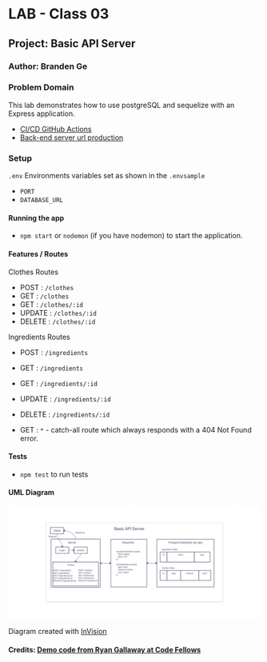 # LAB - Class 03

## Project: Basic API Server

### Author: Branden Ge

### Problem Domain

This lab demonstrates how to use postgreSQL and sequelize with an Express application.

- [CI/CD GitHub Actions](https://github.com/brandenge/basic-express-server/actions)
- [Back-end server url production](https://basic-api-server-88.herokuapp.com/)

### Setup

`.env` Environments variables set as shown in the `.envsample`

- `PORT`
- `DATABASE_URL`

#### Running the app

- `npm start` or `nodemon` (if you have nodemon) to start the application.

#### Features / Routes

Clothes Routes

- POST : `/clothes`
- GET : `/clothes`
- GET : `/clothes/:id`
- UPDATE : `/clothes/:id`
- DELETE : `/clothes/:id`

Ingredients Routes

- POST : `/ingredients`
- GET : `/ingredients`
- GET : `/ingredients/:id`
- UPDATE : `/ingredients/:id`
- DELETE : `/ingredients/:id`

- GET : `*` - catch-all route which always responds with a 404 Not Found error.

#### Tests

- `npm test` to run tests

#### UML Diagram

![UML Diagram](uml3.png)

Diagram created with [InVision](https://www.invisionapp.com/)

#### Credits: [Demo code from Ryan Gallaway at Code Fellows](https://github.com/codefellows/seattle-code-javascript-401d48/tree/main/class-03/inclass-demo)
